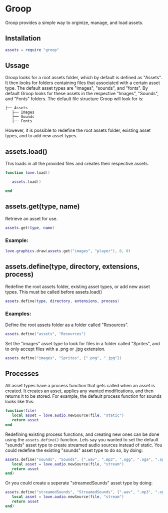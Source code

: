 # Groop
Groop provides a simple way to orginize, manage, and load assets.

## Installation
```lua
assets = require "groop"
```
## Ussage
Groop looks for a root assets folder, which by default is defined as "Assets".
It then looks for folders containing files that associated with a certain asset type.
The default asset types are "images", "sounds", and "fonts".
By default Groop looks for these assets in the respective "Images", "Sounds", and "Fonts" folders.
The default file structure Groop will look for is:
```
├── Assets
   ├── Images
   ├── Sounds
   ├── Fonts
```
However, it is possible to redefine the root assets folder, existing asset types, and to add new asset types.
## assets.load()
This loads in all the provided files and creates their respective assets.
```lua
function love.load()

   assets.load()

end
```
## assets.get(type, name)
Retrieve an asset for use.
```lua
assets.get(type, name)
```
### Example:
```lua
love.graphics.draw(assets.get("images", "player"), 0, 0)
```
## assets.define(type, directory, extensions, process)
Redefine the root assets folder, existing asset types, or add new asset types.
This must be called before assets.load()
```lua
assets.define(type, directory, extensions, process)
```
### Examples:
Define the root assets folder as a folder called "Resources".
```lua
assets.define("assets", "Resources")
```
Set the "images" asset type to look for files in a folder called "Sprites", and to only accept files with a .png or .jpg extension.
```lua
assets.define("images", "Sprites", {".png", ".jpg"})
```
## Processes
All asset types have a process function that gets called when an asset is created.
It creates an asset, applies any wanted modifications, and then returns it to be stored.
For example, the default process function for sounds looks like this:
```lua
function(file)
   local asset = love.audio.newSource(file, "static")
   return asset
end
```
Redefining existing process functions, and creating new ones can be done using the ```assets.define()``` function.
Lets say you wanted to set the default "sounds" asset type to create streamed audio sources instead of static.
You could redefine the existing "sounds" asset type to do so, by doing:
```lua
assets.define("sounds", "Sounds", {".wav", ".mp3", ".ogg", ".oga", ".ogv"}, function(file)
   local asset = love.audio.newSource(file, "stream")
   return asset
end)
```
Or you could create a seperate "streamedSounds" asset type by doing:
```lua
assets.define("streamedSounds", "StreamedSounds", {".wav", ".mp3", ".ogg", ".oga", ".ogv"}, function(file)
   local asset = love.audio.newSource(file, "stream")
   return asset
end)
```
